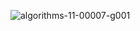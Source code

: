 ![algorithms-11-00007-g001](https://github.com/user-attachments/assets/2751bb1f-af1b-49a1-b9bd-0a6a374fb202)
